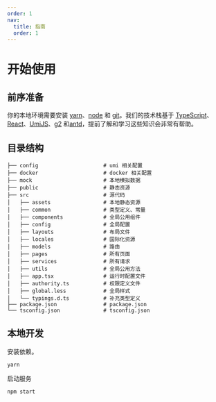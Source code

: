 ```yaml
---
order: 1
nav:
  title: 指南
  order: 1
---
```


# 开始使用

## 前序准备

你的本地环境需要安装 [yarn](https://yarnpkg.com)、[node](http://nodejs.org/) 和 [git](https://git-scm.com/)。我们的技术栈基于 [TypeScript](https://www.typescriptlang.org/)、[React](https://reactjs.org)、[UmiJS](https://umijs.org/zh-CN)、[g2](https://g2.antv.vision/) 和[antd](https://ant.design/index-cn)，提前了解和学习这些知识会非常有帮助。


## 目录结构

```
├── config                     # umi 相关配置
├── docker                     # docker 相关配置
├── mock                       # 本地模拟数据
├── public                     # 静态资源
├── src                        # 源代码
│   ├── assets                 # 本地静态资源
│   ├── common                 # 类型定义、常量
│   ├── components             # 全局公用组件
│   ├── config                 # 全局配置
│   ├── layouts                # 布局文件
│   ├── locales                # 国际化资源
│   ├── models                 # 路由
│   ├── pages                  # 所有页面
│   ├── services               # 所有请求
│   ├── utils                  # 全局公用方法
│   ├── app.tsx                # 运行时配置文件
│   ├── authority.ts           # 权限定义文件
│   ├── global.less            # 全局样式
│   └── typings.d.ts           # 补充类型定义
├── package.json               # package.json
└── tsconfig.json              # tsconfig.json
```

## 本地开发

安装依赖。

```
yarn
```

启动服务

```
npm start
```
